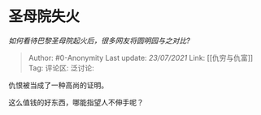 # 圣母院失火
*如何看待巴黎圣母院起火后，很多网友将圆明园与之对比?*

> Author: #0-Anonymity
> Last update: *23/07/2021*
> Link: [[仇穷与仇富]]
> Tag:
> 评论区:
> 泛讨论:

仇恨被当成了一种高尚的证明。

这么值钱的好东西，哪能指望人不伸手呢？
